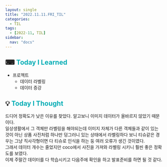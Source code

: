 ```yaml
---
layout: single
title: "2022.11.11.FRI_TIL"
categories:
  - TIL
tags:
  - [2022-11, TIL]
sidebar:
  nav: "docs"
---
```


## ⌨ <a style="color:#00adb5">Today I Learned</a>

- 프로젝트
  - 데이터 라벨링
  - 데이터 증강
  

## 💡 <a style="color:#00adb5">Today I Thought</a>

드디어 정확도가 낮은 이유를 찾았다. 알고보니 이미지 데이터가 올바르지 않았기 때문이다.<br>
일상생활에서 그 객체만 라벨링을 해야되는데 이미지 자체가 다른 객체들과 같이 있는 것이 아닌 상품 사진처럼 하나만 덩그러니 있는 상태에서 라벨링하다 보니 티슈같은 경우는 그냥 직사각형이면 다 티슈로 인식을 하는 둥 여러 오류가 생긴 것이였다.<br>
그래서 데이터 개수는 줄었지만 coco에서 사진을 가져와 라벨링 시키니 훨씬 좋은 정확도를 보였다.<br>
이제 주말간 데이터를 다 학습시키고 다음주에 확인을 하고 발표준비를 하면 될 것 같다.